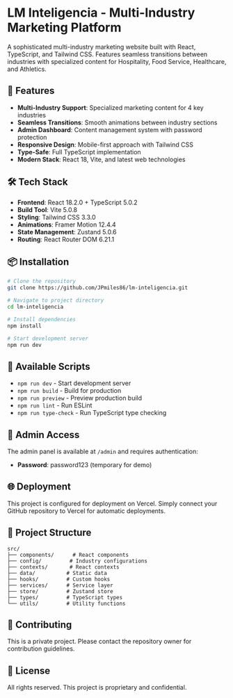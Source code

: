 # LM Inteligencia - Multi-Industry Marketing Platform

A sophisticated multi-industry marketing website built with React, TypeScript, and Tailwind CSS. Features seamless transitions between industries with specialized content for Hospitality, Food Service, Healthcare, and Athletics.

## 🚀 Features

- **Multi-Industry Support**: Specialized marketing content for 4 key industries
- **Seamless Transitions**: Smooth animations between industry sections
- **Admin Dashboard**: Content management system with password protection
- **Responsive Design**: Mobile-first approach with Tailwind CSS
- **Type-Safe**: Full TypeScript implementation
- **Modern Stack**: React 18, Vite, and latest web technologies

## 🛠️ Tech Stack

- **Frontend**: React 18.2.0 + TypeScript 5.0.2
- **Build Tool**: Vite 5.0.8
- **Styling**: Tailwind CSS 3.3.0
- **Animations**: Framer Motion 12.4.4
- **State Management**: Zustand 5.0.6
- **Routing**: React Router DOM 6.21.1

## 📦 Installation

```bash
# Clone the repository
git clone https://github.com/JPmiles86/lm-inteligencia.git

# Navigate to project directory
cd lm-inteligencia

# Install dependencies
npm install

# Start development server
npm run dev
```

## 🔧 Available Scripts

- `npm run dev` - Start development server
- `npm run build` - Build for production
- `npm run preview` - Preview production build
- `npm run lint` - Run ESLint
- `npm run type-check` - Run TypeScript type checking

## 🔐 Admin Access

The admin panel is available at `/admin` and requires authentication:
- **Password**: password123 (temporary for demo)

## 🌐 Deployment

This project is configured for deployment on Vercel. Simply connect your GitHub repository to Vercel for automatic deployments.

## 📁 Project Structure

```
src/
├── components/      # React components
├── config/         # Industry configurations
├── contexts/       # React contexts
├── data/          # Static data
├── hooks/         # Custom hooks
├── services/      # Service layer
├── store/         # Zustand store
├── types/         # TypeScript types
└── utils/         # Utility functions
```

## 🤝 Contributing

This is a private project. Please contact the repository owner for contribution guidelines.

## 📄 License

All rights reserved. This project is proprietary and confidential.